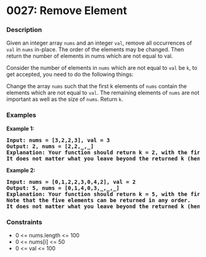 # 0027: Remove Element

### Description
Given an integer array <code>nums</code> and an integer <code>val</code>, remove all occurrences of <code>val</code> in <code>nums</code> in-place. The order of the elements may be changed. Then return the number of elements in nums which are not equal to val.

Consider the number of elements in <code>nums</code> which are not equal to <code>val</code> be <code>k</code>, to get accepted, you need to do the following things:

Change the array <code>nums</code> such that the first k elements of <code>nums</code> contain the elements which are not equal to <code>val</code>. The remaining elements of <code>nums</code> are not important as well as the size of <code>nums</code>.
Return <code>k</code>.

### Examples

<p><strong>Example 1:</strong></p>

<pre><strong>Input: nums = [3,2,2,3], val = 3</strong>
<strong>Output: 2, nums = [2,2,_,_]</strong>
<strong>Explanation: Your function should return k = 2, with the first two elements of nums being 2.
It does not matter what you leave beyond the returned k (hence they are underscores).</strong>
</pre>

<p><strong>Example 2:</strong></p>

<pre><strong>Input: nums = [0,1,2,2,3,0,4,2], val = 2</strong>
<strong>Output: 5, nums = [0,1,4,0,3,_,_,_]</strong>
<strong>Explanation: Your function should return k = 5, with the first five elements of nums containing 0, 0, 1, 3, and 4.
Note that the five elements can be returned in any order.
It does not matter what you leave beyond the returned k (hence they are underscores).</strong>
</pre>

### Constraints
<ul>
	<li>0 <= nums.length <= 100</li>
	<li>0 <= nums[i] <= 50</li>
	<li>0 <= val <= 100</li>
</ul>

